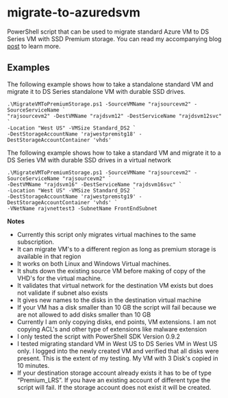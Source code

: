 # migrate-to-azuredsvm
PowerShell script that can be used to migrate standard Azure VM to DS Series VM with SSD Premium storage.
You can read my accompanying blog [post](http://www.rajinders.com/2015/06/14/how-to-migrate-from-standard-azure-virtual-machines-to-ds-series-storage-optimized-vms/) to learn more.

## Examples
The following example shows how to take a standalone standard VM and migrate it to DS Series standalone VM with durable SSD drives.

    .\MigrateVMToPremiumStorage.ps1 -SourceVMName "rajsourcevm2" -SourceServiceName `
    "rajsourcevm2" -DestVMName "rajdsvm12" -DestServiceName "rajdsvm12svc" `
    -Location "West US" -VMSize Standard_DS2 `
    -DestStorageAccountName 'rajwestpremstg18' -DestStorageAccountContainer 'vhds'
    
The following example shows how to take a standard VM and migrate it to a DS Series VM with durable SSD drives in a virtual network

    .\MigrateVMToPremiumStorage.ps1 -SourceVMName "rajsourcevm2" -SourceServiceName "rajsourcevm2" `
    -DestVMName "rajdsvm16" -DestServiceName "rajdsvm16svc" `
    -Location "West US" -VMSize Standard_DS2 `
    -DestStorageAccountName 'rajwestpremstg19' -DestStorageAccountContainer 'vhds' `
    -VNetName rajvnettest3 -SubnetName FrontEndSubnet
    
**Notes**
* Currently this script only migrates virtual machines to the same subscription.
* It can migrate VM's to a different region as long as premium storage is available in that region
* It works on both Linux and Windows Virtual machines.
* It shuts down the existing source VM before making of copy of the VHD's for the virtual machine.
* It validates that virtual network for the destination VM exists but does not validate if subnet also exists
* It gives new names to the disks in the destination virtual machine
* If your VM has a disk smaller than 10 GB the script will fail because we are not allowed to add disks smaller than 10 GB
* Currently I am only copying disks, end points, VM extensions. I am not copying ACL's and other type of extensions like malware extension
* I only tested the script with PowerShell SDK Version 0.9.2
* I tested migrating standard VM in West US to DS Series VM in West US only. I logged into the newly created VM and verified that all disks were present. This is the extent of my testing. My VM with 3 Disk's copied in 10 minutes. 
* If your destination storage account already exists it has to be of type “Premium_LRS”. If you have an existing account of different type the script will fail. If the storage account does not exist it will be created.
